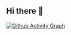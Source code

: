 ## Hi there 👋

<!--
**Blackspace2/Blackspace2** is a ✨ _special_ ✨ repository because its `README.md` (this file) appears on your GitHub profile.

Here are some ideas to get you started:

- 🔭 I’m currently working on ...
- 🌱 I’m currently learning ...
- 👯 I’m looking to collaborate on ...
- 🤔 I’m looking for help with ...
- 💬 Ask me about ...
- 📫 How to reach me: ...
- 😄 Pronouns: ...
- ⚡ Fun fact: ...
-->
[![Github Activity Graph](https://github-readme-activity-graph.vercel.app/graph?username=Blackspace2&theme=react)](https://github.com/ashutosh00710/github-readme-activity-graph)
